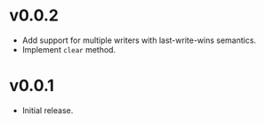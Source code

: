 # v0.0.2
* Add support for multiple writers with last-write-wins semantics.
* Implement `clear` method.

# v0.0.1
* Initial release.
